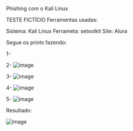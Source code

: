 Phishing com o Kali Linux

TESTE FICTÍCIO
Ferramentas usadas:

Sistema: Kali Linux
Ferrameta: setoolkit
Site: Alura

Segue os prints fazendo:

1-

2- 
![image](https://github.com/user-attachments/assets/498d0169-b832-4846-9a69-67d4ff16c1c1)

3-
![image](https://github.com/user-attachments/assets/c379f75c-2db0-41f7-9b58-25c3cf030730)

4-
![image](https://github.com/user-attachments/assets/7a9c57b7-a4f4-4560-871a-61a43471f294)

5-
![image](https://github.com/user-attachments/assets/ac81f001-f2a3-486a-b0f2-6dbbfac9911c)


Resultado:

![image](https://github.com/user-attachments/assets/88a37805-2576-4e08-bb17-2f206e1b1325)
